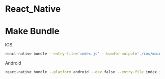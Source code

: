 # React_Native

# Make Bundle

IOS

```bash
react-native bundle --entry-file='index.js' --bundle-output='./ios/main.jsbundle' --dev=false --platform='ios'
```

Android 

```bash
react-native bundle --platform android --dev false --entry-file index.js --bundle-output android/app/src/main/assets/index.android.bundle --assets-dest android/app/src/main/res

```
